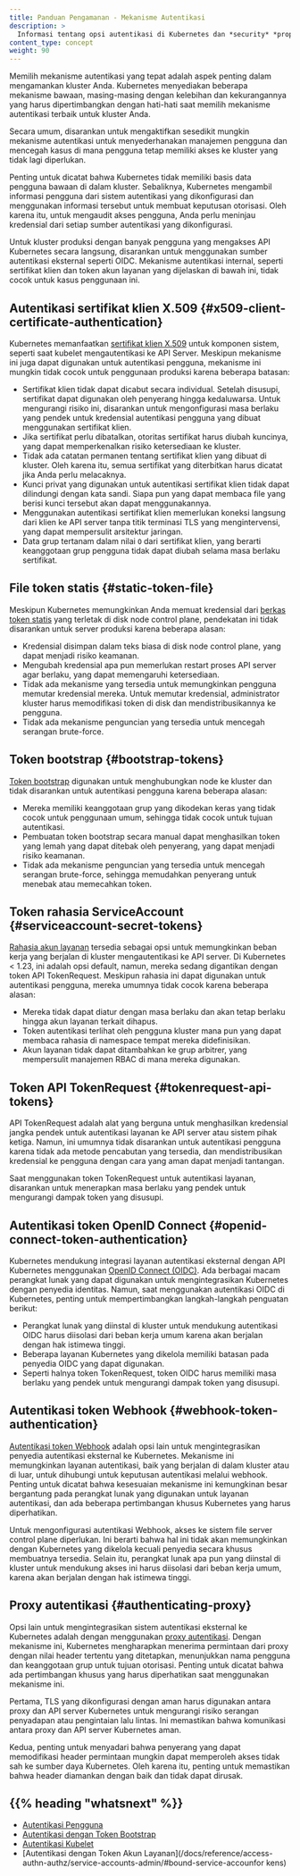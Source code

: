 ```yaml
---
title: Panduan Pengamanan - Mekanisme Autentikasi
description: >
  Informasi tentang opsi autentikasi di Kubernetes dan *security* *properties* -nya.
content_type: concept
weight: 90
---
```


<!-- overview -->

Memilih mekanisme autentikasi yang tepat adalah aspek penting dalam mengamankan kluster Anda.
Kubernetes menyediakan beberapa mekanisme bawaan, masing-masing dengan kelebihan dan kekurangannya
yang harus dipertimbangkan dengan hati-hati saat memilih mekanisme autentikasi terbaik untuk kluster Anda.

Secara umum, disarankan untuk mengaktifkan sesedikit mungkin mekanisme autentikasi untuk menyederhanakan
manajemen pengguna dan mencegah kasus di mana pengguna tetap memiliki akses ke kluster yang tidak lagi diperlukan.

Penting untuk dicatat bahwa Kubernetes tidak memiliki basis data pengguna bawaan di dalam kluster.
Sebaliknya, Kubernetes mengambil informasi pengguna dari sistem autentikasi yang dikonfigurasi dan menggunakan
informasi tersebut untuk membuat keputusan otorisasi. Oleh karena itu, untuk mengaudit akses pengguna, Anda perlu
meninjau kredensial dari setiap sumber autentikasi yang dikonfigurasi.

Untuk kluster produksi dengan banyak pengguna yang mengakses API Kubernetes secara langsung, disarankan untuk
menggunakan sumber autentikasi eksternal seperti OIDC. Mekanisme autentikasi internal, seperti sertifikat klien
dan token akun layanan yang dijelaskan di bawah ini, tidak cocok untuk kasus penggunaan ini.

<!-- body -->

## Autentikasi sertifikat klien X.509 {#x509-client-certificate-authentication}

Kubernetes memanfaatkan [sertifikat klien X.509](/docs/reference/access-authn-authz/authentication/#x509-client-certificates)
untuk komponen sistem, seperti saat kubelet mengautentikasi ke API Server. Meskipun mekanisme ini juga dapat digunakan
untuk autentikasi pengguna, mekanisme ini mungkin tidak cocok untuk penggunaan produksi karena beberapa batasan:

- Sertifikat klien tidak dapat dicabut secara individual. Setelah disusupi, sertifikat dapat digunakan oleh penyerang
  hingga kedaluwarsa. Untuk mengurangi risiko ini, disarankan untuk mengonfigurasi masa berlaku yang pendek untuk
  kredensial autentikasi pengguna yang dibuat menggunakan sertifikat klien.
- Jika sertifikat perlu dibatalkan, otoritas sertifikat harus diubah kuncinya, yang dapat memperkenalkan risiko
  ketersediaan ke kluster.
- Tidak ada catatan permanen tentang sertifikat klien yang dibuat di kluster. Oleh karena itu, semua sertifikat yang
  diterbitkan harus dicatat jika Anda perlu melacaknya.
- Kunci privat yang digunakan untuk autentikasi sertifikat klien tidak dapat dilindungi dengan kata sandi. Siapa pun
  yang dapat membaca file yang berisi kunci tersebut akan dapat menggunakannya.
- Menggunakan autentikasi sertifikat klien memerlukan koneksi langsung dari klien ke API server tanpa titik
  terminasi TLS yang mengintervensi, yang dapat mempersulit arsitektur jaringan.
- Data grup tertanam dalam nilai `O` dari sertifikat klien, yang berarti keanggotaan grup pengguna tidak dapat diubah
  selama masa berlaku sertifikat.

## File token statis {#static-token-file}

Meskipun Kubernetes memungkinkan Anda memuat kredensial dari
[berkas token statis](/docs/reference/access-authn-authz/authentication/#static-token-file) yang terletak
di disk node control plane, pendekatan ini tidak disarankan untuk server produksi karena beberapa alasan:

- Kredensial disimpan dalam teks biasa di disk node control plane, yang dapat menjadi risiko keamanan.
- Mengubah kredensial apa pun memerlukan restart proses API server agar berlaku, yang dapat memengaruhi ketersediaan.
- Tidak ada mekanisme yang tersedia untuk memungkinkan pengguna memutar kredensial mereka. Untuk memutar kredensial,
  administrator kluster harus memodifikasi token di disk dan mendistribusikannya ke pengguna.
- Tidak ada mekanisme penguncian yang tersedia untuk mencegah serangan brute-force.

## Token bootstrap {#bootstrap-tokens}

[Token bootstrap](/docs/reference/access-authn-authz/bootstrap-tokens/) digunakan untuk menghubungkan
node ke kluster dan tidak disarankan untuk autentikasi pengguna karena beberapa alasan:

- Mereka memiliki keanggotaan grup yang dikodekan keras yang tidak cocok untuk penggunaan umum, sehingga tidak cocok
  untuk tujuan autentikasi.
- Pembuatan token bootstrap secara manual dapat menghasilkan token yang lemah yang dapat ditebak oleh penyerang,
  yang dapat menjadi risiko keamanan.
- Tidak ada mekanisme penguncian yang tersedia untuk mencegah serangan brute-force, sehingga memudahkan penyerang
  untuk menebak atau memecahkan token.

## Token rahasia ServiceAccount {#serviceaccount-secret-tokens}

[Rahasia akun layanan](/docs/reference/access-authn-authz/service-accounts-admin/#manual-secret-management-for-serviceaccounts)
tersedia sebagai opsi untuk memungkinkan beban kerja yang berjalan di kluster mengautentikasi ke API server.
Di Kubernetes < 1.23, ini adalah opsi default, namun, mereka sedang digantikan dengan token API TokenRequest.
Meskipun rahasia ini dapat digunakan untuk autentikasi pengguna, mereka umumnya tidak cocok karena beberapa alasan:

- Mereka tidak dapat diatur dengan masa berlaku dan akan tetap berlaku hingga akun layanan terkait dihapus.
- Token autentikasi terlihat oleh pengguna kluster mana pun yang dapat membaca rahasia di namespace tempat mereka
  didefinisikan.
- Akun layanan tidak dapat ditambahkan ke grup arbitrer, yang mempersulit manajemen RBAC di mana mereka digunakan.

## Token API TokenRequest {#tokenrequest-api-tokens}

API TokenRequest adalah alat yang berguna untuk menghasilkan kredensial jangka pendek untuk autentikasi layanan
ke API server atau sistem pihak ketiga. Namun, ini umumnya tidak disarankan untuk autentikasi pengguna karena tidak
ada metode pencabutan yang tersedia, dan mendistribusikan kredensial ke pengguna dengan cara yang aman dapat menjadi
tantangan.

Saat menggunakan token TokenRequest untuk autentikasi layanan, disarankan untuk menerapkan masa berlaku yang pendek
untuk mengurangi dampak token yang disusupi.

## Autentikasi token OpenID Connect {#openid-connect-token-authentication}

Kubernetes mendukung integrasi layanan autentikasi eksternal dengan API Kubernetes menggunakan
[OpenID Connect (OIDC)](/docs/reference/access-authn-authz/authentication/#openid-connect-tokens).
Ada berbagai macam perangkat lunak yang dapat digunakan untuk mengintegrasikan Kubernetes dengan penyedia identitas.
Namun, saat menggunakan autentikasi OIDC di Kubernetes, penting untuk mempertimbangkan langkah-langkah penguatan berikut:

- Perangkat lunak yang diinstal di kluster untuk mendukung autentikasi OIDC harus diisolasi dari beban kerja umum
  karena akan berjalan dengan hak istimewa tinggi.
- Beberapa layanan Kubernetes yang dikelola memiliki batasan pada penyedia OIDC yang dapat digunakan.
- Seperti halnya token TokenRequest, token OIDC harus memiliki masa berlaku yang pendek untuk mengurangi dampak
  token yang disusupi.

## Autentikasi token Webhook {#webhook-token-authentication}

[Autentikasi token Webhook](/docs/reference/access-authn-authz/authentication/#webhook-token-authentication)
adalah opsi lain untuk mengintegrasikan penyedia autentikasi eksternal ke Kubernetes. Mekanisme ini memungkinkan
layanan autentikasi, baik yang berjalan di dalam kluster atau di luar, untuk dihubungi untuk keputusan autentikasi
melalui webhook. Penting untuk dicatat bahwa kesesuaian mekanisme ini kemungkinan besar bergantung pada perangkat
lunak yang digunakan untuk layanan autentikasi, dan ada beberapa pertimbangan khusus Kubernetes yang harus diperhatikan.

Untuk mengonfigurasi autentikasi Webhook, akses ke sistem file server control plane diperlukan. Ini berarti bahwa
hal ini tidak akan memungkinkan dengan Kubernetes yang dikelola kecuali penyedia secara khusus membuatnya tersedia.
Selain itu, perangkat lunak apa pun yang diinstal di kluster untuk mendukung akses ini harus diisolasi dari beban
kerja umum, karena akan berjalan dengan hak istimewa tinggi.

## Proxy autentikasi {#authenticating-proxy}

Opsi lain untuk mengintegrasikan sistem autentikasi eksternal ke Kubernetes adalah dengan menggunakan
[proxy autentikasi](/docs/reference/access-authn-authz/authentication/#authenticating-proxy).
Dengan mekanisme ini, Kubernetes mengharapkan menerima permintaan dari proxy dengan nilai header tertentu yang
ditetapkan, menunjukkan nama pengguna dan keanggotaan grup untuk tujuan otorisasi. Penting untuk dicatat bahwa ada
pertimbangan khusus yang harus diperhatikan saat menggunakan mekanisme ini.

Pertama, TLS yang dikonfigurasi dengan aman harus digunakan antara proxy dan API server Kubernetes untuk mengurangi
risiko serangan penyadapan atau pengintaian lalu lintas. Ini memastikan bahwa komunikasi antara proxy dan API server
Kubernetes aman.

Kedua, penting untuk menyadari bahwa penyerang yang dapat memodifikasi header permintaan mungkin dapat memperoleh
akses tidak sah ke sumber daya Kubernetes. Oleh karena itu, penting untuk memastikan bahwa header diamankan dengan
baik dan tidak dapat dirusak.

## {{% heading "whatsnext" %}}

- [Autentikasi Pengguna](/docs/reference/access-authn-authz/authentication/)
- [Autentikasi dengan Token Bootstrap](/docs/reference/access-authn-authz/bootstrap-tokens/)
- [Autentikasi Kubelet](/docs/reference/access-authn-authz/kubelet-authn-authz/#kubelet-authentication)
- [Autentikasi dengan Token Akun Layanan](/docs/reference/access-authn-authz/service-accounts-admin/#bound-service-accounfor kens)
